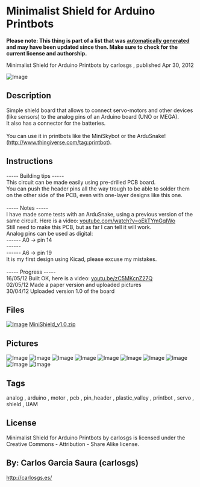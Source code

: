 Minimalist Shield for Arduino Printbots
===============
**Please note: This thing is part of a list that was [automatically generated](https://github.com/carlosgs/export-things) and may have been updated since then. Make sure to check for the current license and authorship.**  

Minimalist Shield for Arduino Printbots  by carlosgs , published Apr 30, 2012

![Image](img/minimalist_shield_display_large.jpg)

Description
--------
Simple shield board that allows to connect servo-motors and other devices (like sensors) to the analog pins of an Arduino board (UNO or MEGA).<br />
It also has a connector for the batteries.<br />
<br />
You can use it in printbots like the MiniSkybot or the ArduSnake! (http://www.thingiverse.com/tag:printbot).

Instructions
--------
----- Building tips -----<br />
  This circuit can be made easily using pre-drilled PCB board.<br />
  You can push the header pins all the way trough to be able to solder them on the other side of the PCB, even with one-layer designs like this one.<br />
<br />
----- Notes -----<br />
  I have made some tests with an ArduSnake, using a previous version of the same circuit. Here is a video: <a href="https://www.youtube.com/watch?v=oEkTYmGqIWo" target="_blank" rel="nofollow">youtube.com/watch?v=oEkTYmGqIWo</a><br />
  Still need to make this PCB, but as far I can tell it will work.<br />
  Analog pins can be used as digital:<br />
------ A0 -&gt; pin 14 <br />
------ <br />
------ A6 -&gt; pin 19<br />
  It is my first design using Kicad, please excuse my mistakes.<br />
<br />
----- Progress -----<br />
  16/05/12 Built OK, here is a video: <a href="http://youtu.be/zC5MKcnZ27Q" target="_blank" rel="nofollow">youtu.be/zC5MKcnZ27Q</a><br />
  02/05/12 Made a paper version and uploaded pictures<br />
  30/04/12 Uploaded version 1.0 of the board

Files
--------
[![Image](img/Gears_preview_tinycard.jpg)](MiniShield_v1.0.zip)
 [ MiniShield_v1.0.zip](MiniShield_v1.0.zip)  



Pictures
--------
![Image](img/2012-04-19_16.06.50_display_large.jpg)
![Image](img/minimalist_shield_v1.0_3_display_large.jpg)
![Image](img/minimalist_shield_v1.0_2_display_large.jpg)
![Image](img/2012-05-02_12.24.31_display_large.jpg)
![Image](img/2012-05-02_12.24.19_display_large.jpg)
![Image](img/2012-05-02_12.24.13_display_large.jpg)
![Image](img/2012-05-02_12.23.56_display_large.jpg)
![Image](img/2012-05-02_12.24.07_display_large.jpg)
![Image](img/2012-05-16_17.22.57_display_large.jpg)
![Image](img/2012-05-16_17.22.50_display_large.jpg)


Tags
--------
analog , arduino , motor , pcb , pin_header , plastic_valley , printbot , servo , shield , UAM  

  

License
--------
Minimalist Shield for Arduino Printbots by carlosgs is licensed under the Creative Commons - Attribution - Share Alike license.  



By: Carlos Garcia Saura (carlosgs)
--------
<http://carlosgs.es/>